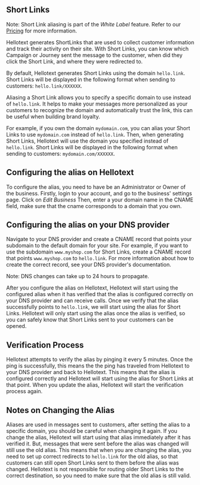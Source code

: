 ## Short Links

<div class="note">
    Note: Short Link aliasing is part of the <i>White Label</i> feature. 
    Refer to our <a data-external href="https://www.hellotext.com/pricing" class="active" target="_blank">Pricing</a> for more information. 
</div>

Hellotext generates ShortLinks that are used to collect customer information and track their activity on their site. 
With Short Links, you can know which Campaign or Journey sent the message to the customer, when did they click the Short Link,
and where they were redirected to. 

By default, Hellotext generates Short Links using the domain `hello.link`. Short Links will be displayed in the following format
when sending to customers: `hello.link/XXXXXX`.

Aliasing a Short Link allows you to specify a specific domain to use instead of `hello.link`. It helps to make your
messages more personalized as your customers to recognize the domain and automatically trust the link, this can be useful when building brand loyalty.

For example, if you own the domain `mydomain.com`, you can alias your Short Links to use `mydomain.com` instead of `hello.link`.
Then, when generating Short Links, Hellotext will use the domain you specified instead of `hello.link`. 
Short Links will be displayed in the following format when sending to customers: `mydomain.com/XXXXXX`.

## Configuring the alias on Hellotext

To configure the alias, you need to have be an Administrator or Owner of the business. 
Firstly, login to your account, and go to the business' settings page. Click on _Edit Business_
Then, enter a your domain name in the CNAME field, make sure that the cname corresponds to a domain that you own.

## Configuring the alias on your DNS provider

Navigate to your DNS provider and create a CNAME record that points your subdomain to the default domain for your site. 
For example, if you want to use the subdomain `www.myshop.com` for Short Links, 
create a CNAME record that points `www.myshop.com` to `hello.link`.
For more information about how to create the correct record, see your DNS provider's documentation.

<div class="note">
    Note: DNS changes can take up to 24 hours to propagate.
</div>

After you configure the alias on Hellotext, Hellotext will start using the configured alias when it has verified 
that the alias is configured correctly on your DNS provider and can receive calls. Once we verify that the alias 
successfully points to `hello.link`, we will start using the alias for Short Links. Hellotext will only start using the alias
once the alias is verified, so you can safely know that Short Links sent to your customers can be opened.

## Verification Process

Hellotext attempts to verify the alias by pinging it every 5 minutes. 
Once the ping is successfully, this means the the ping has traveled from Hellotext to your DNS provider and back to Hellotext.
This means that the alias is configured correctly and Hellotext will start using the alias for Short Links at that point.
When you update the alias, Hellotext will start the verification process again.

## Notes on Changing the Alias

Aliases are used in messages sent to customers, after setting the alias to a specific domain, you should be careful when changing it again.
If you change the alias, Hellotext will start using that alias immediately after it has verified it. 
But, messages that were sent before the alias was changed will still use the old alias. This means that when you are changing the alias,
you need to set up correct redirects to `hello.link` for the old alias, so that customers can still open Short Links sent to them before the alias was changed.
Hellotext is not responsible for routing older Short Links to the correct destination, so you need to make sure that the old alias is still valid.
